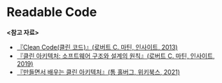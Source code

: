 # Readable Code

**<참고 자료>**

* [『Clean Code(클린 코드)』(로버트 C. 마틴, 인사이트, 2013)](https://product.kyobobook.co.kr/detail/S000001032980)
* [『클린 아키텍처: 소프트웨어 구조와 설계의 원칙』(로버트 C. 마틴, 인사이트, 2019)](https://product.kyobobook.co.kr/detail/S000001033082)
* [『만들면서 배우는 클린 아키텍처』(톰 홀버그, 위키북스, 2021)](https://product.kyobobook.co.kr/detail/S000001766486)
